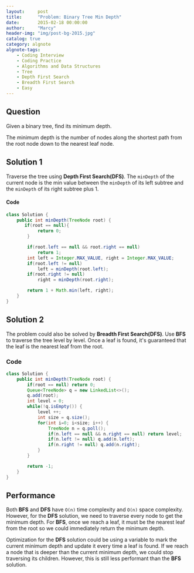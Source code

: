 ```yaml
---
layout:     post
title:      "Problem: Binary Tree Min Depth"
date:       2015-02-18 00:00:00
author:     "Marcy"
header-img: "img/post-bg-2015.jpg"
catalog: true
category: algnote
algnote-tags:
    - Coding Interview
    - Coding Practice
    - Algorithms and Data Structures
    - Tree
    - Depth First Search
    - Breadth First Search
    - Easy
---
```


## Question

Given a binary tree, find its minimum depth.

The minimum depth is the number of nodes along the shortest path from the root node down to the nearest leaf node.


## Solution 1

Traverse the tree using **Depth First Search(DFS)**. The `minDepth` of the current node is the min value between the `minDepth` of its left subtree and the `minDepth` of its right subtree plus 1.

#### Code

```java
class Solution {
    public int minDepth(TreeNode root) {
       if(root == null){
            return 0;
        }

        if(root.left == null && root.right == null)
            return 1;
        int left = Integer.MAX_VALUE, right = Integer.MAX_VALUE;
        if(root.left != null)
            left = minDepth(root.left);
        if(root.right != null)
            right = minDepth(root.right);

        return 1 + Math.min(left, right);
    }
}
```

## Solution 2

The problem could also be solved by **Breadth First Search(DFS)**. Use **BFS** to traverse the tree level by level. Once a leaf is found, it's guaranteed that the leaf is the nearest leaf from the root.

### Code

```java
class Solution {
    public int minDepth(TreeNode root) {
        if(root == null) return 0;
        Queue<TreeNode> q = new LinkedList<>();
        q.add(root);
        int level = 0;
        while(!q.isEmpty()) {
            level ++;
            int size = q.size();
            for(int i=0; i<size; i++) {
                TreeNode n = q.poll();
                if(n.left == null && n.right == null) return level;
                if(n.left != null) q.add(n.left);
                if(n.right != null) q.add(n.right);
            }
        }

        return -1;
    }
}
```

## Performance

Both **BFS** and **DFS** have `O(n)` time complexity and `O(n)` space complexity. However, for the **DFS** solution, we need to traverse every node to get the minimum depth. For **BFS**, once we reach a leaf, it must be the nearest leaf from the root so we could immediately return the minimum depth.

Optimization for the **DFS** solution could be using a variable to mark the current minimum depth and update it every time a leaf is found. If we reach a node that is deeper than the current minimum depth, we could stop traversing its children. However, this is still less performant than the **BFS** solution.

